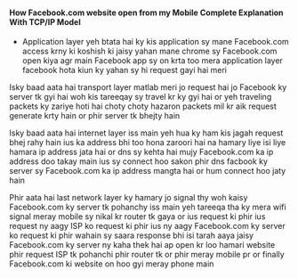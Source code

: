 #### How Facebook.com website open from my Mobile Complete Explanation With TCP/IP Model

- Application layer yeh btata hai ky kis application sy mane Facebook.com access krny ki koshish ki jaisy yahan mane chrome sy Facebook.com open kiya agr main Facebook app sy on krta too mera application layer facebook hota kiun ky yahan sy hi request gayi hai meri 

Isky baad aata hai transport layer matlab meri jo request hai jo Facebook ky server tk gyi hai woh kis tareeqay sy travel kr ky gyi hai or yeh traveling packets ky zariye hoti hai choty choty hazaron packets mil kr aik request generate krty hain or phir server tk bhejty hain 

Isky baad aata hai internet layer iss main yeh hua ky ham kis jagah request bhej rahy hain ius ka address bhi too hona zaroori hai na hamary liye isi liye hamara ip address jata hai or dns sy kehta hai mujy Facebook.com ka ip address doo takay main ius sy connect hoo sakon phir dns facbook ky server sy Facebook.com ka ip address mangta hai or hum connect hoo jaty hain

Phir aata hai last network layer ky hamary jo signal thy woh kaisy Facebook.com ky server tk pohanchy iss main yeh tareeqa tha ky mera wifi signal meray mobile sy  nikal kr router tk gaya or ius request ki phir ius request ny aagy ISP ko request ki phir ius ny aagy Facebook.com ky server ko request ki phir wahain sy saara response bhi isi tarah aaya jaisy Facebook.com ky server ny kaha thek hai ap open kr loo hamari website phir request ISP tk pohanchi phir router tk or phir meray mobile pr or finally Facebook.com ki website on hoo gyi meray phone main 